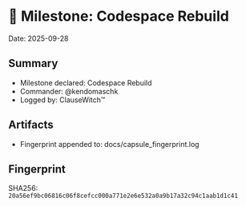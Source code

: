 # 🚀 Milestone: Codespace Rebuild
Date: 2025-09-28

## Summary
- Milestone declared: Codespace Rebuild
- Commander: @kendomaschk
- Logged by: ClauseWitch™

## Artifacts
- Fingerprint appended to: docs/capsule_fingerprint.log

## Fingerprint
SHA256: `20a56ef9bc06816c06f8cefcc000a771e2e6e532a0a9b17a32c94c1aab1d1c41`
